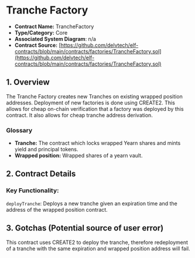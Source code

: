 # Tranche Factory

* **Contract Name:** TrancheFactory
* **Type/Category:** Core
* **Associated System Diagram**: n/a
* **Contract Source:** [https://github.com/delvtech/elf-contracts/blob/main/contracts/factories/TrancheFactory.sol](https://github.com/delvtech/elf-contracts/blob/main/contracts/factories/TrancheFactory.sol)

## 1. Overview

The Tranche Factory creates new Tranches on existing wrapped position addresses. Deployment of new factories is done using CREATE2. This allows for cheap on-chain verification that a factory was deployed by this contract. It also allows for cheap tranche address derivation.

### **Glossary**

* **Tranche:** The contract which locks wrapped Yearn shares and mints yield and principal tokens.
* **Wrapped position:** Wrapped shares of a yearn vault.

## 2. Contract Details

### **Key Functionality:**

`deployTranche`: Deploys a new tranche given an expiration time and the address of the wrapped position contract.

## 3. Gotchas (Potential source of user error)

This contract uses CREATE2 to deploy the tranche, therefore redeployment of a tranche with the same expiration and wrapped position address will fail.
